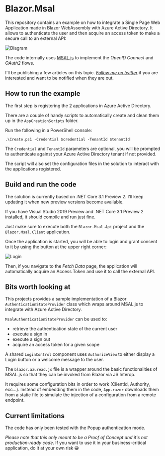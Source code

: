 # Blazor.Msal
This repository contains an example on how to integrate a Single Page Web Application made in Blazor WebAssembly with Azure Active Directory. It allows to authenticate the user and then acquire an access token to make a secure call to an external API:

![Diagram](https://github.com/cradle77/Blazor.Msal/blob/master/Diagram.png?raw=true)

The code internally uses [MSAL.js](https://docs.microsoft.com/en-us/azure/active-directory/develop/msal-overview) to implement the *OpenID Connect* and *OAuth2* flows.

I'll be publishing a few articles on this topic. [*Follow me on twitter*](https://twitter.com/crad77?lang=en) if you are interested and want to be notified when they are out. 

## How to run the example
The first step is registering the 2 applications in Azure Active Directory.

There are a couple of handy scripts to automatically create and clean them up in the `AppCreationScripts` folder.

Run the following in a PowerShell console:
```
.\Create.ps1 -Credential $credential -TenantId $tenantId
```

The `Credential` and `TenantId` parameters are optional, you will be prompted to authenticate against your Azure Active Directory tenant if not provided.

The script will also set the configuration files in the solution to interact with the applications registered.

## Build and run the code

The solution is currently based on .NET Core 3.1 Preview 2. I'll keep updating it when new preview versions become available.

If you have Visual Studio 2019 Preview and .NET Core 3.1 Preview 2 installed, it should compile and run just fine. 

Just make sure to execute both the `Blazor.Msal.Api` project and the `Blazor.Msal.Client` application.

Once the application is started, you will be able to login and grant consent to it by using the button at the upper right corner:

![Login](https://github.com/cradle77/Blazor.Msal/blob/master/Login.png?raw=true)

Then, if you navigate to the *Fetch Data* page, the application will automatically acquire an Access Token and use it to call the external API.

## Bits worth looking at

This projects provides a sample implementation of a Blazor `AuthenticationStateProvider` class which wraps around MSAL.js to integrate with Azure Active Directory.

`MsalAuthenticationStateProvider` can be used to:
- retrieve the authentication state of the current user
- execute a sign in
- execute a sign out
- acquire an access token for a given scope

A shared `LoginControl` component uses `AuthorizeView` to either display a Login button or a welcome message to the user.

The `blazor.azuread.js` file is a wrapper around the basic functionalities of MSAL.js so that they can be invoked from Blazor via JS Interop.

It requires some configuration bits in order to work (ClientId, Authority, ecc...). Instead of embedding them in the code, `App.razor` downloads them from a static file to simulate the injection of a configuration from a remote endpoint.

## Current limitations

The code has only been tested with the Popup authentication mode. 

*Please note that this only meant to be a Proof of Concept and it's not production-ready code*. If you want to use it in your business-critical application, do it at your own risk :grinning: